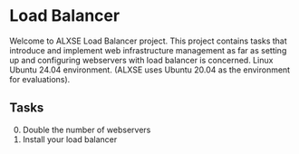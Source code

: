# Load Balancer

Welcome to ALXSE Load Balancer project. This project contains tasks that introduce and implement web infrastructure management as far as setting up and configuring webservers with load balancer is concerned. Linux Ubuntu 24.04 environment. (ALXSE uses Ubuntu 20.04 as the environment for evaluations).

## Tasks

0. Double the number of webservers
1. Install your load balancer
